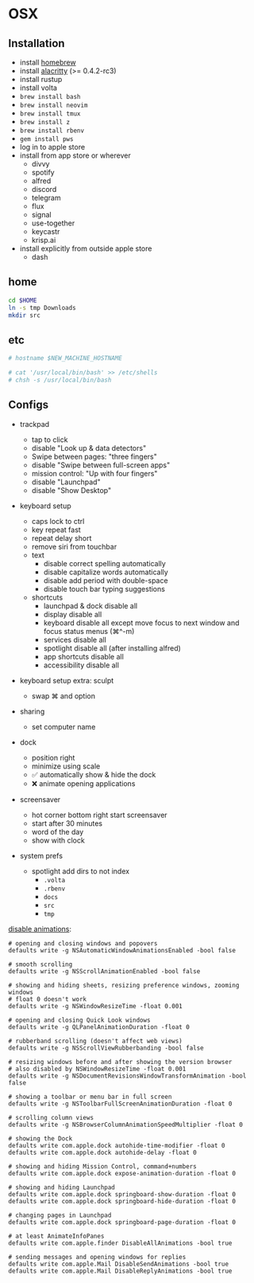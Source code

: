 # OSX

## Installation

- install [homebrew][]
- install [alacritty][] (>= 0.4.2-rc3)
- install rustup
- install volta
- `brew install bash`
- `brew install neovim`
- `brew install tmux`
- `brew install z`
- `brew install rbenv`
- `gem install pws`
- log in to apple store
- install from app store or wherever
  - divvy
  - spotify
  - alfred
  - discord
  - telegram
  - flux
  - signal
  - use-together
  - keycastr
  - krisp.ai
- install explicitly from outside apple store
  - dash

## home
```sh
cd $HOME
ln -s tmp Downloads
mkdir src
```

## etc

```sh
# hostname $NEW_MACHINE_HOSTNAME

# cat '/usr/local/bin/bash' >> /etc/shells
# chsh -s /usr/local/bin/bash
```

## Configs

- trackpad
  - tap to click
  - disable "Look up & data detectors"
  - Swipe between pages: "three fingers"
  - disable "Swipe between full-screen apps"
  - mission control: "Up with four fingers"
  - disable "Launchpad"
  - disable "Show Desktop"

- keyboard setup
  - caps lock to ctrl
  - key repeat fast
  - repeat delay short
  - remove siri from touchbar
  - text
    - disable correct spelling automatically
    - disable capitalize words automatically
    - disable add period with double-space
    - disable touch bar typing suggestions
  - shortcuts
    - launchpad & dock disable all
    - display disable all
    - keyboard disable all except move focus to next window and focus status menus (⌘^-m)
    - services disable all
    - spotlight disable all (after installing alfred)
    - app shortcuts disable all
    - accessibility disable all

- keyboard setup extra: sculpt
  - swap ⌘ and option

- sharing
  - set computer name

- dock
  - position right
  - minimize using scale
  - ✅ automatically show & hide the dock
  - ❌ animate opening applications

- screensaver
  - hot corner bottom right start screensaver
  - start after 30 minutes
  - word of the day
  - show with clock

- system prefs
  - spotlight add dirs to not index
    - `.volta`
    - `.rbenv`
    - `docs`
    - `src`
    - `tmp`

[disable animations][]:
```
# opening and closing windows and popovers
defaults write -g NSAutomaticWindowAnimationsEnabled -bool false

# smooth scrolling
defaults write -g NSScrollAnimationEnabled -bool false

# showing and hiding sheets, resizing preference windows, zooming windows
# float 0 doesn't work
defaults write -g NSWindowResizeTime -float 0.001

# opening and closing Quick Look windows
defaults write -g QLPanelAnimationDuration -float 0

# rubberband scrolling (doesn't affect web views)
defaults write -g NSScrollViewRubberbanding -bool false

# resizing windows before and after showing the version browser
# also disabled by NSWindowResizeTime -float 0.001
defaults write -g NSDocumentRevisionsWindowTransformAnimation -bool false

# showing a toolbar or menu bar in full screen
defaults write -g NSToolbarFullScreenAnimationDuration -float 0

# scrolling column views
defaults write -g NSBrowserColumnAnimationSpeedMultiplier -float 0

# showing the Dock
defaults write com.apple.dock autohide-time-modifier -float 0
defaults write com.apple.dock autohide-delay -float 0

# showing and hiding Mission Control, command+numbers
defaults write com.apple.dock expose-animation-duration -float 0

# showing and hiding Launchpad
defaults write com.apple.dock springboard-show-duration -float 0
defaults write com.apple.dock springboard-hide-duration -float 0

# changing pages in Launchpad
defaults write com.apple.dock springboard-page-duration -float 0

# at least AnimateInfoPanes
defaults write com.apple.finder DisableAllAnimations -bool true

# sending messages and opening windows for replies
defaults write com.apple.Mail DisableSendAnimations -bool true
defaults write com.apple.Mail DisableReplyAnimations -bool true
```

[alacritty]: https://github.com/jwilm/alacritty/blob/master/INSTALL.md
[homebrew]: https://brew.sh/
[disable animations]: https://apple.stackexchange.com/questions/14001/how-to-turn-off-all-animations-on-os-x
